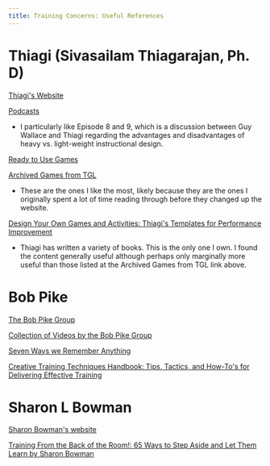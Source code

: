 ```yaml
---
title: Training Concerns: Useful References
---
```


# Thiagi (Sivasailam Thiagarajan, Ph. D)

[Thiagi's Website](http://thiagi.com)

[Podcasts](http://www.thiagi.com/resources/#/podcasts-1/)
  + I particularly like Episode 8 and 9, which is a discussion between Guy Wallace and Thiagi regarding the advantages and disadvantages of heavy vs. light-weight instructional design.
  
[Ready to Use Games](http://www.thiagi.com/resources/#/games-3/)

[Archived Games from TGL](http://www.thiagi.com/game-list-test)
+ These are the ones I like the most, likely because they are the ones I originally spent a lot of time reading through before they changed up the website.

[Design Your Own Games and Activities: Thiagi's Templates for Performance Improvement](https://www.amazon.com/gp/product/0787964654)
+ Thiagi has written a variety of books. This is the only one I own. I found the content generally useful although perhaps only marginally more useful than those listed at the Archived Games from TGL link above.


# Bob Pike

[The Bob Pike Group](https://www.bobpikegroup.com/)

[Collection of Videos by the Bob Pike Group](https://www.youtube.com/user/theBobPikeGroup/videos)

[Seven Ways we Remember Anything](https://www.bobpikegroup.com/blog/learn-memory-techniques-to-boost-your-learning)

[Creative Training Techniques Handbook: Tips, Tactics, and How-To's for Delivering Effective Training](https://www.amazon.com/gp/product/0874257239)

# Sharon L Bowman

[Sharon Bowman's website](http://bowperson.com/)

[Training From the Back of the Room!: 65 Ways to Step Aside and Let Them Learn by Sharon Bowman](https://www.amazon.com/Training-Back-Room-Aside-Learn/dp/0787996629)


